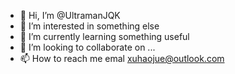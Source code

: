 - 👋 Hi, I’m @UltramanJQK
- 👀 I’m interested in something else
- 🌱 I’m currently learning something useful
- 💞️ I’m looking to collaborate on ...
- 📫 How to reach me emal xuhaojue@outlook.com

<!---
UltramanJQK/UltramanJQK is a ✨ special ✨ repository because its `README.md` (this file) appears on your GitHub profile.
You can click the Preview link to take a look at your changes.
--->
